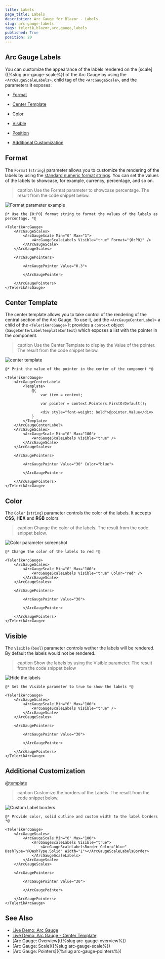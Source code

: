 ```yaml
---
title: Labels
page_title: Labels
description: Arc Gauge for Blazor - Labels.
slug: arc-gauge-labels
tags: telerik,blazor,arc,gauge,labels
published: True
position: 20
---
```


## Arc Gauge Labels

You can customize the appearance of the labels rendered on the [scale]({%slug arc-gauge-scale%}) of the Arc Gauge by using the `<ArcGaugeScaleLabels>`, child tag of the `<ArcGaugeScale>`, and the parameters it exposes:

* [Format](#format)

* [Center Template](#center-template)

* [Color](#color)

* [Visible](#visible)

* [Position](#position)

* [Additional Customization](#additional-customization)

## Format

The `Format` (`string`) parameter allows you to customize the rendering of the labels by using the <a href="https://docs.microsoft.com/en-us/dotnet/standard/base-types/standard-numeric-format-strings" target="_blank">standard numeric format strings</a>. You can set the values of the labels to showcase, for example, currency, percentage, and so on.

>caption Use the Format parameter to showcase percentage. The result from the code snippet below.

![Format parameter example](images/format-parameter-labels.png)

````CSHTML
@* Use the {0:P0} format string to format the values of the labels as percentage. *@

<TelerikArcGauge>
    <ArcGaugeScales>
        <ArcGaugeScale Min="0" Max="1">
            <ArcGaugeScaleLabels Visible="true" Format="{0:P0}" />
        </ArcGaugeScale>
    </ArcGaugeScales>

    <ArcGaugePointers>

        <ArcGaugePointer Value="0.3">
            
        </ArcGaugePointer>

    </ArcGaugePointers>
</TelerikArcGauge>
````

## Center Template

The center template allows you to take control of the rendering of the central section of the Arc Gauge. To use it, add the `<ArcGaugeCenterLabel>` a child of the `<TelerikArcGauge>` It provides a `context` object (`GaugeCenterLabelTemplateContext`) which exposes a list with the pointer in the component.

>caption Use the Center Template to display the Value of the pointer. The result from the code snippet below.

![center template](images/center-template-arc.png)

````CSHTML
@* Print the value of the pointer in the center of the component *@

<TelerikArcGauge>
    <ArcGaugeCenterLabel>
        <Template>
            @{
                var item = context;

                var pointer = context.Pointers.FirstOrDefault();

                <div style="font-weight: bold">@pointer.Value</div>
            }
        </Template>
    </ArcGaugeCenterLabel>
    <ArcGaugeScales>
        <ArcGaugeScale Min="0" Max="100">
            <ArcGaugeScaleLabels Visible="true" />
        </ArcGaugeScale>
    </ArcGaugeScales>

    <ArcGaugePointers>

        <ArcGaugePointer Value="30" Color="blue">
            
        </ArcGaugePointer>

    </ArcGaugePointers>
</TelerikArcGauge>
````

## Color

The `Color` (`string`) parameter controls the color of the labels. It accepts **CSS**, **HEX** and **RGB** colors.

>caption Change the color of the labels. The result from the code snippet below.

![Color parameter screenshot](images/color-parameter-labels.png)

````CSHTML
@* Change the color of the labels to red *@

<TelerikArcGauge>
    <ArcGaugeScales>
        <ArcGaugeScale Min="0" Max="100">
            <ArcGaugeScaleLabels Visible="true" Color="red" />
        </ArcGaugeScale>
    </ArcGaugeScales>

    <ArcGaugePointers>

        <ArcGaugePointer Value="30">
            
        </ArcGaugePointer>

    </ArcGaugePointers>
</TelerikArcGauge>

````

## Visible

The `Visible` (`bool`) parameter controls wether the labels will be rendered. By default the labels would not be rendered.

>caption Show the labels by using the Visible parameter. The result from the code snippet below

![Hide the labels](images/visible-parameter-labels.png)

````CSHTML
@* Set the Visible parameter to true to show the labels *@

<TelerikArcGauge>
    <ArcGaugeScales>
        <ArcGaugeScale Min="0" Max="100">
            <ArcGaugeScaleLabels Visible="true" />
        </ArcGaugeScale>
    </ArcGaugeScales>

    <ArcGaugePointers>

        <ArcGaugePointer Value="30">
            
        </ArcGaugePointer>

    </ArcGaugePointers>
</TelerikArcGauge>
````

## Additional Customization

@[template](/_contentTemplates/gauges/additional-customization.md#arc-gauge-additional-customization)

>caption Customize the borders of the Labels. The result from the code snippet below.

![Custom Label borders](images/labels-custom-borders.png)

````CSHTML
@* Provide color, solid outline and custom width to the label borders *@

<TelerikArcGauge>
    <ArcGaugeScales>
        <ArcGaugeScale Min="0" Max="100">
            <ArcGaugeScaleLabels Visible="true">
                <ArcGaugeScaleLabelsBorder Color="blue" DashType="@DashType.Solid" Width="1"></ArcGaugeScaleLabelsBorder>
            </ArcGaugeScaleLabels>
        </ArcGaugeScale>
    </ArcGaugeScales>

    <ArcGaugePointers>

        <ArcGaugePointer Value="30">
            
        </ArcGaugePointer>

    </ArcGaugePointers>
</TelerikArcGauge>
````

## See Also

* [Live Demo: Arc Gauge](https://demos.telerik.com/blazor-ui/arcgauge/overview)
* [Live Demo: Arc Gauge - Center Template](https://demos.telerik.com/blazor-ui/arcgauge/center-template)
* [Arc Gauge: Overview]({%slug arc-gauge-overview%})
* [Arc Gauge: Scale]({%slug arc-gauge-scale%})
* [Arc Gauge: Pointers]({%slug arc-gauge-pointers%})
